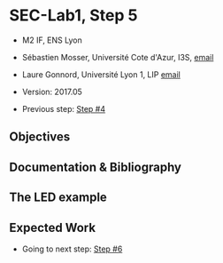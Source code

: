 # SEC-Lab1, Step 5

  * M2 IF, ENS Lyon
  * Sébastien Mosser, Université Cote d'Azur, I3S, [email](mailto:mosser@i3s.unice.fr)
  * Laure Gonnord, Université Lyon 1, LIP [email](mailto:laure.gonnord@ens-lyon.fr)
  * Version: 2017.05

  * Previous step: [Step #4](https://github.com/mosser/sec-labs/blob/master/lab_1/step_4.md)


## Objectives

## Documentation & Bibliography

## The LED example

## Expected Work



  * Going to next step: [Step #6](https://github.com/mosser/sec-labs/blob/master/lab_1/step_6.md)
